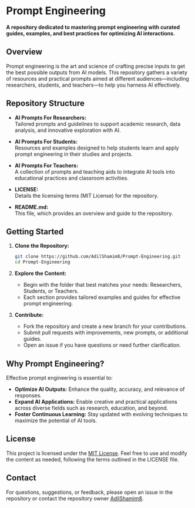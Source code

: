 # Prompt Engineering

**A repository dedicated to mastering prompt engineering with curated guides, examples, and best practices for optimizing AI interactions.**

## Overview

Prompt engineering is the art and science of crafting precise inputs to get the best possible outputs from AI models. This repository gathers a variety of resources and practical prompts aimed at different audiences—including researchers, students, and teachers—to help you harness AI effectively.

## Repository Structure

- **AI Prompts For Researchers:**  
  Tailored prompts and guidelines to support academic research, data analysis, and innovative exploration with AI.

- **AI Prompts For Students:**  
  Resources and examples designed to help students learn and apply prompt engineering in their studies and projects.

- **AI Prompts For Teachers:**  
  A collection of prompts and teaching aids to integrate AI tools into educational practices and classroom activities.

- **LICENSE:**  
  Details the licensing terms (MIT License) for the repository.

- **README.md:**  
  This file, which provides an overview and guide to the repository.

## Getting Started

1. **Clone the Repository:**

   ```bash
   git clone https://github.com/AdilShamim8/Prompt-Engineering.git
   cd Prompt-Engineering
   ```

2. **Explore the Content:**
   - Begin with the folder that best matches your needs: Researchers, Students, or Teachers.
   - Each section provides tailored examples and guides for effective prompt engineering.

3. **Contribute:**
   - Fork the repository and create a new branch for your contributions.
   - Submit pull requests with improvements, new prompts, or additional guides.
   - Open an issue if you have questions or need further clarification.

## Why Prompt Engineering?

Effective prompt engineering is essential to:
- **Optimize AI Outputs:** Enhance the quality, accuracy, and relevance of responses.
- **Expand AI Applications:** Enable creative and practical applications across diverse fields such as research, education, and beyond.
- **Foster Continuous Learning:** Stay updated with evolving techniques to maximize the potential of AI tools.

## License

This project is licensed under the [MIT License](LICENSE). Feel free to use and modify the content as needed, following the terms outlined in the LICENSE file.

## Contact

For questions, suggestions, or feedback, please open an issue in the repository or contact the repository owner [AdilShamim8](https://github.com/AdilShamim8).
